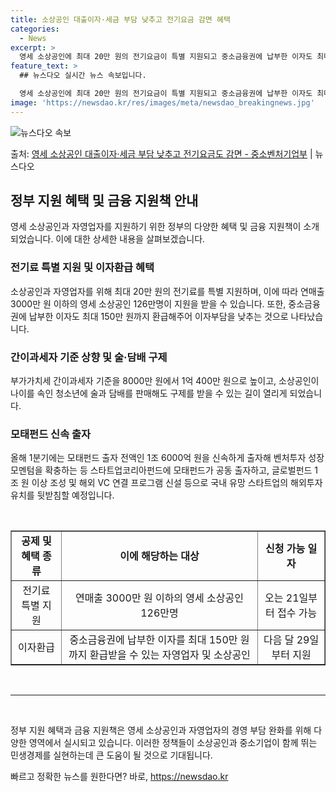 ```yaml
---
title: 소상공인 대출이자·세금 부담 낮추고 전기요금 감면 혜택
categories:
  - News
excerpt: >
  영세 소상공인에 최대 20만 원의 전기요금이 특별 지원되고 중소금융권에 납부한 이자도 최대 150만 원까지 …
feature_text: >
  ## 뉴스다오 실시간 뉴스 속보입니다.

  영세 소상공인에 최대 20만 원의 전기요금이 특별 지원되고 중소금융권에 납부한 이자도 최대 150만 원까지 …
image: 'https://newsdao.kr/res/images/meta/newsdao_breakingnews.jpg'
---
```


![뉴스다오 속보](https://newsdao.kr/res/images/meta/newsdao_breakingnews.jpg)

<p>출처: <a href="https://newsdao.kr/3130" rel="dofollow">영세 소상공인 대출이자·세금 부담 낮추고 전기요금도 감면 - 중소벤처기업부</a> | 뉴스다오</p>

<h2 data-ke-size="size26">정부 지원 혜택 및 금융 지원책 안내</h2>

<p data-ke-size="size16">영세 소상공인과 자영업자를 지원하기 위한 정부의 다양한 혜택 및 금융 지원책이 소개되었습니다. 이에 대한 상세한 내용을 살펴보겠습니다.</p>

<h3><b>전기료 특별 지원 및 이자환급 혜택</b></h3>
<p data-ke-size="size16">소상공인과 자영업자를 위해 최대 20만 원의 전기료를 특별 지원하며, 이에 따라 연매출 3000만 원 이하의 영세 소상공인 126만명이 지원을 받을 수 있습니다. 또한, 중소금융권에 납부한 이자도 최대 150만 원까지 환급해주어 이자부담을 낮추는 것으로 나타났습니다.</p>

<h3><b>간이과세자 기준 상향 및 술·담배 구제</b></h3>
<p data-ke-size="size16">부가가치세 간이과세자 기준을 8000만 원에서 1억 400만 원으로 높이고, 소상공인이 나이를 속인 청소년에 술과 담배를 판매해도 구제를 받을 수 있는 길이 열리게 되었습니다.</p>

<h3><b>모태펀드 신속 출자</b></h3>
<p data-ke-size="size16">올해 1분기에는 모태펀드 출자 전액인 1조 6000억 원을 신속하게 출자해 벤처투자 성장 모멘텀을 확충하는 등 스타트업코리아펀드에 모태펀드가 공동 출자하고, 글로벌펀드 1조 원 이상 조성 및 해외 VC 연결 프로그램 신설 등으로 국내 유망 스타트업의 해외투자 유치를 뒷받침할 예정입니다.</p>

<p data-ke-size="size16">&nbsp;</p>

<table style="width: 100%;" border="1">
<tbody>
<tr>
<td style="text-align: center; height: 17px;"><b>공제 및 혜택 종류</b></td>
<td style="text-align: center; height: 17px;"><b>이에 해당하는 대상</b></td>
<td style="text-align: center; height: 17px;"><b>신청 가능 일자</b></td>
</tr>
<tr>
<td style="text-align: center; height: 17px;">전기료 특별 지원</td>
<td style="text-align: center; height: 17px;">연매출 3000만 원 이하의 영세 소상공인 126만명</td>
<td style="text-align: center; height: 17px;">오는 21일부터 접수 가능</td>
</tr>
<tr>
<td style="text-align: center; height: 17px;">이자환급</td>
<td style="text-align: center; height: 17px;">중소금융권에 납부한 이자를 최대 150만 원까지 환급받을 수 있는 자영업자 및 소상공인</td>
<td style="text-align: center; height: 17px;">다음 달 29일부터 지원</td>
</tr>
</tbody>
</table>

<p data-ke-size="size16">&nbsp;</p>

<hr>

<p data-ke-size="size16">&nbsp;</p>

<p data-ke-size="size16">정부 지원 혜택과 금융 지원책은 영세 소상공인과 자영업자의 경영 부담 완화를 위해 다양한 영역에서 실시되고 있습니다. 이러한 정책들이 소상공인과 중소기업이 함께 뛰는 민생경제를 실현하는데 큰 도움이 될 것으로 기대됩니다.</p> 

빠르고 정확한 뉴스를 원한다면? 바로, <a href="https://newsdao.kr" rel="dofollow">https://newsdao.kr</a>


